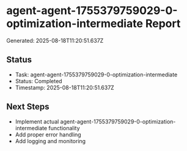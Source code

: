 # agent-agent-1755379759029-0-optimization-intermediate Report

Generated: 2025-08-18T11:20:51.637Z

## Status
- Task: agent-agent-1755379759029-0-optimization-intermediate
- Status: Completed
- Timestamp: 2025-08-18T11:20:51.637Z

## Next Steps
- Implement actual agent-agent-1755379759029-0-optimization-intermediate functionality
- Add proper error handling
- Add logging and monitoring
